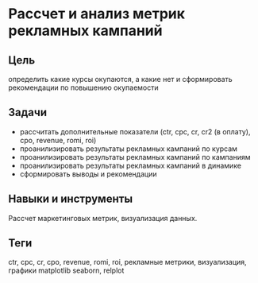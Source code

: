 # Рассчет и анализ метрик рекламных кампаний

## Цель
определить какие курсы окупаются, а какие нет и сформировать рекомендации по повышению окупаемости

## Задачи
- рассчитать дополнительные показатели (ctr, cpc, cr, cr2 (в оплату), cpo, revenue, romi, roi)
- проанилизировать результаты рекламных кампаний по курсам
- проанилизировать результаты рекламных кампаний по кампаниям
- проанилизировать результаты рекламных кампаний в динамике
- сформировать выводы и рекомендации

## Навыки и инструменты
Рассчет маркетинговых метрик, визуализация данных.

## Теги
ctr, cpc, cr, cpo, revenue, romi, roi, рекламные метрики, визуализация, графики matplotlib seaborn, relplot




